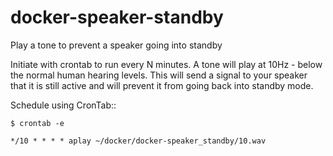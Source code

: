 # docker-speaker-standby
Play a tone to prevent a speaker going into standby

Initiate with crontab to run every N minutes.
A tone will play at 10Hz - below the normal human hearing levels.
This will send a signal to your speaker that it is still active and will prevent it from going back into standby mode.


Schedule using CronTab::
```
$ crontab -e
```


```
*/10 * * * * aplay ~/docker/docker-speaker_standby/10.wav
```


